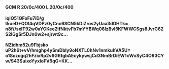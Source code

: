 #### GCM R 20/0c/400 L 20/0c/400
**iqiQ51QFoFu7iD/g**<br/>**tkueD+QOI4qVDPz0yCnc6SCN5kDiZros2yUaa3dDHTk=**<br/>**n8f//sxlT92w0aYGKee2lfNktvFb7mYYBWq06lzBvI5KFWWCSgs8JvrG62S2lGgSr5DJn0w2+sjrwt9c...**<br/><br/>
**NZidhm52u9Fbjsko**<br/>**uP2h6t+vV/hmghp4ySmDbly9oNXTL0hNv1nmkuhVA5U=**<br/>**o1Sozcgq2hFzixRp2v6G6fgbAEcykywsjCd3NmBrDiEW1xWxSyC4OR3CYw/S43SuixoYyxIoFV5qG+KK...**